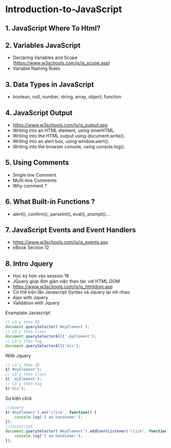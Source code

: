 # Introduction-to-JavaScript

## 1. JavaScript Where To Html?

## 2. Variables JavaScript

- Declaring Variables and Scope (<https://www.w3schools.com/js/js_scope.asp>)
- Variable Naming Rules

## 3. Data Types in JavaScript

- boolean, null, number, string, array, object, function

## 4. JavaScript Output

- <https://www.w3schools.com/js/js_output.asp>
- Writing into an HTML element, using innerHTML.
- Writing into the HTML output using document.write().
- Writing into an alert box, using window.alert().
- Writing into the browser console, using console.log().

## 5. Using Comments

- Single line Comment
- Multi-line Comments
- Why comment ?

## 6. What Built-in Functions ?

- alert(), confirm(), parseInt(), eval(), prompt()...

## 7. JavaScript Events and Event Handlers

- <https://www.w3schools.com/js/js_events.asp>
- eBook Section 12

## 8. Intro Jquery

- Học kỹ hơn vào session 19
- JQuery giúp đơn giản việc theo tác với HTML DOM
- <https://www.w3schools.com/js/js_htmldom.asp>
- Có thể trộn lẫn Javascript Syntax và Jquery lại với nhau
- Ajax with Jquery
- Validation with Jquery

Examplate Javascript

```js
// Lấy theo ID
document.querySelector('#myElement');
// Lấy theo Class
document.querySelectorAll('.myElement');
// Lấy theo tag
document.querySelectorAll('div');

```

With Jquery

```js
// Lấy theo ID
$('#myElement');
// Lấy theo Class
$('.myElement');
// Lấy theo tag
$('div');

```

Sự kiện click 
```js
//Jquery
$('#myElement').on('click', function() {
    console.log('I am handsome!');
});
//Javascript
document.querySelector('#myElement').addEventListener('click', function() {
    console.log('I am handsome!');
});
```
